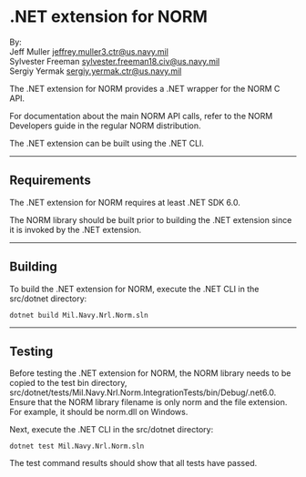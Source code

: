 .NET extension for NORM
==========================

By:  
  Jeff Muller <jeffrey.muller3.ctr@us.navy.mil>  
  Sylvester Freeman <sylvester.freeman18.civ@us.navy.mil>  
  Sergiy Yermak <sergiy.yermak.ctr@us.navy.mil>  

The .NET extension for NORM provides a .NET wrapper for the NORM C API.

For documentation about the main NORM API calls, refer to the NORM Developers
guide in the regular NORM distribution.

The .NET extension can be built using the .NET CLI.

------------
Requirements
------------

The .NET extension for NORM requires at least .NET SDK 6.0.

The NORM library should be built prior to building the .NET extension since it is invoked by the .NET extension.

------------
Building
------------

To build the .NET extension for NORM, execute the .NET CLI in the src/dotnet directory:

  ```
  dotnet build Mil.Navy.Nrl.Norm.sln
  ```

------------
Testing
------------

Before testing the .NET extension for NORM, the NORM library needs to be copied to the test bin directory, src/dotnet/tests/Mil.Navy.Nrl.Norm.IntegrationTests/bin/Debug/.net6.0.
Ensure that the NORM library filename is only norm and the file extension.
For example, it should be norm.dll on Windows.

Next, execute the .NET CLI in the src/dotnet directory:

  ```
  dotnet test Mil.Navy.Nrl.Norm.sln
  ```

The test command results should show that all tests have passed.